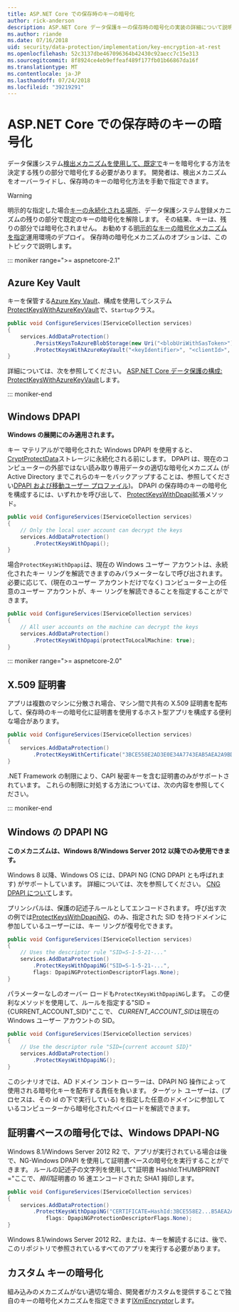 ```yaml
---
title: ASP.NET Core での保存時のキーの暗号化
author: rick-anderson
description: ASP.NET Core データ保護キーの保存時の暗号化の実装の詳細について説明します。
ms.author: riande
ms.date: 07/16/2018
uid: security/data-protection/implementation/key-encryption-at-rest
ms.openlocfilehash: 52c3137dbe467096364b42430c92aecc7c15e313
ms.sourcegitcommit: 8f8924ce4eb9effeaf489f177fb01b66867da16f
ms.translationtype: MT
ms.contentlocale: ja-JP
ms.lasthandoff: 07/24/2018
ms.locfileid: "39219291"
---
```

# <a name="key-encryption-at-rest-in-aspnet-core"></a>ASP.NET Core での保存時のキーの暗号化

データ保護システム[検出メカニズムを使用して、既定で](xref:security/data-protection/configuration/default-settings)キーを暗号化する方法を決定する残りの部分で暗号化する必要があります。 開発者は、検出メカニズムをオーバーライドし、保存時のキーの暗号化方法を手動で指定できます。

> [!WARNING]
> 明示的な指定した場合[キーの永続化される場所](xref:security/data-protection/implementation/key-storage-providers)、データ保護システム登録メカニズムの残りの部分で既定のキーの暗号化を解除します。 その結果、キーは、残りの部分では暗号化されません。 お勧めする[明示的なキーの暗号化メカニズムを指定](xref:security/data-protection/implementation/key-encryption-at-rest)運用環境のデプロイ。 保存時の暗号化メカニズムのオプションは、このトピックで説明します。

::: moniker range=">= aspnetcore-2.1"

## <a name="azure-key-vault"></a>Azure Key Vault

キーを保管する[Azure Key Vault](https://azure.microsoft.com/services/key-vault/)、構成を使用してシステム[ProtectKeysWithAzureKeyVault](/dotnet/api/microsoft.aspnetcore.dataprotection.azuredataprotectionbuilderextensions.protectkeyswithazurekeyvault)で、`Startup`クラス。

```csharp
public void ConfigureServices(IServiceCollection services)
{
    services.AddDataProtection()
        .PersistKeysToAzureBlobStorage(new Uri("<blobUriWithSasToken>"))
        .ProtectKeysWithAzureKeyVault("<keyIdentifier>", "<clientId>", "<clientSecret>");
}
```

詳細については、次を参照してください。 [ASP.NET Core データ保護の構成: ProtectKeysWithAzureKeyVault](xref:security/data-protection/configuration/overview#protectkeyswithazurekeyvault)します。

::: moniker-end

## <a name="windows-dpapi"></a>Windows DPAPI

**Windows の展開にのみ適用されます。**

キー マテリアルがで暗号化された Windows DPAPI を使用すると、 [CryptProtectData](/windows/desktop/api/dpapi/nf-dpapi-cryptprotectdata)ストレージに永続化される前にします。 DPAPI は、現在のコンピューターの外部ではない読み取り専用データの適切な暗号化メカニズム (が Active Directory までこれらのキーをバックアップすることは、参照してください[DPAPI および移動ユーザー プロファイル](https://support.microsoft.com/kb/309408/#6))。 DPAPI の保存時のキーの暗号化を構成するには、いずれかを呼び出して、 [ProtectKeysWithDpapi](/dotnet/api/microsoft.aspnetcore.dataprotection.dataprotectionbuilderextensions.protectkeyswithdpapi)拡張メソッド。

```csharp
public void ConfigureServices(IServiceCollection services)
{
    // Only the local user account can decrypt the keys
    services.AddDataProtection()
        .ProtectKeysWithDpapi();
}
```

場合`ProtectKeysWithDpapi`は、現在の Windows ユーザー アカウントは、永続化されたキー リングを解読できますのみパラメーターなしで呼び出されます。 必要に応じて、(現在のユーザー アカウントだけでなく) コンピューター上の任意のユーザー アカウントが、キー リングを解読できることを指定することができます。

```csharp
public void ConfigureServices(IServiceCollection services)
{
    // All user accounts on the machine can decrypt the keys
    services.AddDataProtection()
        .ProtectKeysWithDpapi(protectToLocalMachine: true);
}
```

::: moniker range=">= aspnetcore-2.0"

## <a name="x509-certificate"></a>X.509 証明書

アプリは複数のマシンに分散され場合、マシン間で共有の X.509 証明書を配布して、保存時のキーの暗号化に証明書を使用するホスト型アプリを構成する便利な場合があります。

```csharp
public void ConfigureServices(IServiceCollection services)
{
    services.AddDataProtection()
        .ProtectKeysWithCertificate("3BCE558E2AD3E0E34A7743EAB5AEA2A9BD2575A0");
}
```

.NET Framework の制限により、CAPI 秘密キーを含む証明書のみがサポートされています。 これらの制限に対処する方法については、次の内容を参照してください。

::: moniker-end

## <a name="windows-dpapi-ng"></a>Windows の DPAPI NG

**このメカニズムは、Windows 8/Windows Server 2012 以降でのみ使用できます。**

Windows 8 以降、Windows OS には、DPAPI NG (CNG DPAPI とも呼ばれます) がサポートしています。 詳細については、次を参照してください。 [CNG DPAPI について](/windows/desktop/SecCNG/cng-dpapi)します。

プリンシパルは、保護の記述子ルールとしてエンコードされます。 呼び出す次の例では[ProtectKeysWithDpapiNG](/dotnet/api/microsoft.aspnetcore.dataprotection.dataprotectionbuilderextensions.protectkeyswithdpaping)、のみ、指定された SID を持つドメインに参加しているユーザーには、キー リングが復号化できます。

```csharp
public void ConfigureServices(IServiceCollection services)
{
    // Uses the descriptor rule "SID=S-1-5-21-..."
    services.AddDataProtection()
        .ProtectKeysWithDpapiNG("SID=S-1-5-21-...",
        flags: DpapiNGProtectionDescriptorFlags.None);
}
```

パラメーターなしのオーバー ロードも`ProtectKeysWithDpapiNG`します。 この便利なメソッドを使用して、ルールを指定する"SID = {CURRENT_ACCOUNT_SID}"ここで、 *CURRENT_ACCOUNT_SID*は現在の Windows ユーザー アカウントの SID。

```csharp
public void ConfigureServices(IServiceCollection services)
{
    // Use the descriptor rule "SID={current account SID}"
    services.AddDataProtection()
        .ProtectKeysWithDpapiNG();
}
```

このシナリオでは、AD ドメイン コント ローラーは、DPAPI NG 操作によって使用される暗号化キーを配布する責任を負います。 ターゲット ユーザーは、(プロセスは、その id の下で実行している) を指定した任意のドメインに参加しているコンピューターから暗号化されたペイロードを解読できます。

## <a name="certificate-based-encryption-with-windows-dpapi-ng"></a>証明書ベースの暗号化では、Windows DPAPI-NG

Windows 8.1/Windows Server 2012 R2 で、アプリが実行されている場合は後で、NG-Windows DPAPI を使用して証明書ベースの暗号化を実行することができます。 ルールの記述子の文字列を使用して"証明書 HashId:THUMBPRINT ="ここで、*拇印*証明書の 16 進エンコードされた SHA1 拇印します。

```csharp
public void ConfigureServices(IServiceCollection services)
{
    services.AddDataProtection()
        .ProtectKeysWithDpapiNG("CERTIFICATE=HashId:3BCE558E2...B5AEA2A9BD2575A0",
            flags: DpapiNGProtectionDescriptorFlags.None);
}
```

Windows 8.1/windows Server 2012 R2、または、キーを解読するには、後で、このリポジトリで参照されているすべてのアプリを実行する必要があります。

## <a name="custom-key-encryption"></a>カスタム キーの暗号化

組み込みのメカニズムがない適切な場合、開発者がカスタムを提供することで独自のキーの暗号化メカニズムを指定できます[IXmlEncryptor](/dotnet/api/microsoft.aspnetcore.dataprotection.xmlencryption.ixmlencryptor)します。
